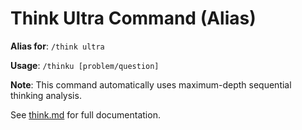 # Think Ultra Command (Alias)

**Alias for**: `/think ultra`

**Usage**: `/thinku [problem/question]`

**Note**: This command automatically uses maximum-depth sequential thinking analysis.

See [think.md](./think.md) for full documentation.
